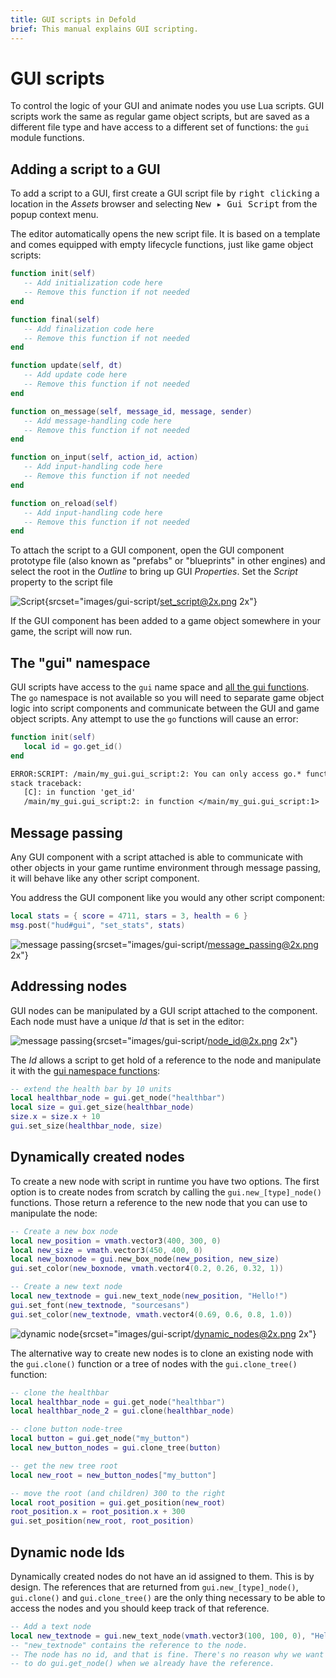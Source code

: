```yaml
---
title: GUI scripts in Defold
brief: This manual explains GUI scripting.
---
```


# GUI scripts

To control the logic of your GUI and animate nodes you use Lua scripts. GUI scripts work the same as regular game object scripts, but are saved as a different file type and have access to a different set of functions: the `gui` module functions.

## Adding a script to a GUI

To add a script to a GUI, first create a GUI script file by <kbd>right clicking</kbd> a location in the *Assets* browser and selecting <kbd>New ▸ Gui Script</kbd> from the popup context menu.

The editor automatically opens the new script file. It is based on a template and comes equipped with empty lifecycle functions, just like game object scripts:

```lua
function init(self)
   -- Add initialization code here
   -- Remove this function if not needed
end

function final(self)
   -- Add finalization code here
   -- Remove this function if not needed
end

function update(self, dt)
   -- Add update code here
   -- Remove this function if not needed
end

function on_message(self, message_id, message, sender)
   -- Add message-handling code here
   -- Remove this function if not needed
end

function on_input(self, action_id, action)
   -- Add input-handling code here
   -- Remove this function if not needed
end

function on_reload(self)
   -- Add input-handling code here
   -- Remove this function if not needed
end
```

To attach the script to a GUI component, open the GUI component prototype file (also known as "prefabs" or "blueprints" in other engines) and select the root in the *Outline* to bring up GUI *Properties*. Set the *Script* property to the script file

![Script](images/gui-script/set_script.png){srcset="images/gui-script/set_script@2x.png 2x"}

If the GUI component has been added to a game object somewhere in your game, the script will now run.

## The "gui" namespace

GUI scripts have access to the `gui` name space and [all the gui functions](/ref/gui). The `go` namespace is not available so you will need to separate game object logic into script components and communicate between the GUI and game object scripts. Any attempt to use the `go` functions will cause an error:

```lua
function init(self)
   local id = go.get_id()
end
```

```txt
ERROR:SCRIPT: /main/my_gui.gui_script:2: You can only access go.* functions and values from a script instance (.script file)
stack traceback:
   [C]: in function 'get_id'
   /main/my_gui.gui_script:2: in function </main/my_gui.gui_script:1>
```

## Message passing

Any GUI component with a script attached is able to communicate with other objects in your game runtime environment through message passing, it will behave like any other script component.

You address the GUI component like you would any other script component:

```lua
local stats = { score = 4711, stars = 3, health = 6 }
msg.post("hud#gui", "set_stats", stats)
```

![message passing](images/gui-script/message_passing.png){srcset="images/gui-script/message_passing@2x.png 2x"}

## Addressing nodes

GUI nodes can be manipulated by a GUI script attached to the component. Each node must have a unique *Id* that is set in the editor:

![message passing](images/gui-script/node_id.png){srcset="images/gui-script/node_id@2x.png 2x"}

The *Id* allows a script to get hold of a reference to the node and manipulate it with the [gui namespace functions](/ref/gui):

```lua
-- extend the health bar by 10 units
local healthbar_node = gui.get_node("healthbar")
local size = gui.get_size(healthbar_node)
size.x = size.x + 10
gui.set_size(healthbar_node, size)
```

## Dynamically created nodes

To create a new node with script in runtime you have two options. The first option is to create nodes from scratch by calling the `gui.new_[type]_node()` functions. Those return a reference to the new node that you can use to manipulate the node:

```lua
-- Create a new box node
local new_position = vmath.vector3(400, 300, 0)
local new_size = vmath.vector3(450, 400, 0)
local new_boxnode = gui.new_box_node(new_position, new_size)
gui.set_color(new_boxnode, vmath.vector4(0.2, 0.26, 0.32, 1))

-- Create a new text node
local new_textnode = gui.new_text_node(new_position, "Hello!")
gui.set_font(new_textnode, "sourcesans")
gui.set_color(new_textnode, vmath.vector4(0.69, 0.6, 0.8, 1.0))
```

![dynamic node](images/gui-script/dynamic_nodes.png){srcset="images/gui-script/dynamic_nodes@2x.png 2x"}

The alternative way to create new nodes is to clone an existing node with the `gui.clone()` function or a tree of nodes with the `gui.clone_tree()` function:

```lua
-- clone the healthbar
local healthbar_node = gui.get_node("healthbar")
local healthbar_node_2 = gui.clone(healthbar_node)

-- clone button node-tree
local button = gui.get_node("my_button")
local new_button_nodes = gui.clone_tree(button)

-- get the new tree root
local new_root = new_button_nodes["my_button"]

-- move the root (and children) 300 to the right
local root_position = gui.get_position(new_root)
root_position.x = root_position.x + 300
gui.set_position(new_root, root_position)
```

## Dynamic node Ids

Dynamically created nodes do not have an id assigned to them. This is by design. The references that are returned from `gui.new_[type]_node()`, `gui.clone()` and `gui.clone_tree()` are the only thing necessary to be able to access the nodes and you should keep track of that reference.

```lua
-- Add a text node
local new_textnode = gui.new_text_node(vmath.vector3(100, 100, 0), "Hello!")
-- "new_textnode" contains the reference to the node.
-- The node has no id, and that is fine. There's no reason why we want
-- to do gui.get_node() when we already have the reference.
```

